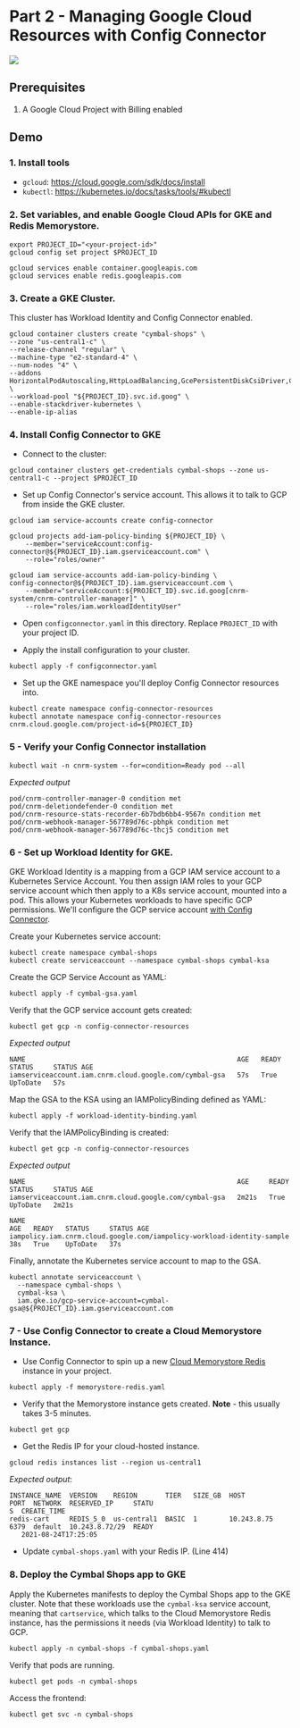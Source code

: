 #  Part 2 - Managing Google Cloud Resources with Config Connector

![](/images/gcp.png)

## Prerequisites 

1. A Google Cloud Project with Billing enabled 

## Demo 

### 1. Install tools 

- `gcloud`: https://cloud.google.com/sdk/docs/install
- `kubectl`: https://kubernetes.io/docs/tasks/tools/#kubectl

### 2. Set variables, and enable Google Cloud APIs for GKE and Redis Memorystore.

```
export PROJECT_ID="<your-project-id>"
gcloud config set project $PROJECT_ID

gcloud services enable container.googleapis.com
gcloud services enable redis.googleapis.com
```

### 3. Create a GKE Cluster. 

This cluster has Workload Identity and Config Connector enabled.

```
gcloud container clusters create "cymbal-shops" \
--zone "us-central1-c" \
--release-channel "regular" \
--machine-type "e2-standard-4" \
--num-nodes "4" \
--addons HorizontalPodAutoscaling,HttpLoadBalancing,GcePersistentDiskCsiDriver,ConfigConnector \
--workload-pool "${PROJECT_ID}.svc.id.goog" \
--enable-stackdriver-kubernetes \
--enable-ip-alias
```

### 4. Install Config Connector to GKE

- Connect to the cluster:

```
gcloud container clusters get-credentials cymbal-shops --zone us-central1-c --project $PROJECT_ID
```

- Set up Config Connector's service account. This allows it to talk to GCP from inside the GKE cluster.

```
gcloud iam service-accounts create config-connector

gcloud projects add-iam-policy-binding ${PROJECT_ID} \
    --member="serviceAccount:config-connector@${PROJECT_ID}.iam.gserviceaccount.com" \
    --role="roles/owner"

gcloud iam service-accounts add-iam-policy-binding \
config-connector@${PROJECT_ID}.iam.gserviceaccount.com \
    --member="serviceAccount:${PROJECT_ID}.svc.id.goog[cnrm-system/cnrm-controller-manager]" \
    --role="roles/iam.workloadIdentityUser"
```

- Open `configconnector.yaml` in this directory. Replace `PROJECT_ID` with your project ID.

- Apply the install configuration to your cluster.

```
kubectl apply -f configconnector.yaml
```

- Set up the GKE namespace you'll deploy Config Connector resources into.

```
kubectl create namespace config-connector-resources
kubectl annotate namespace config-connector-resources cnrm.cloud.google.com/project-id=${PROJECT_ID}
```

### 5 - Verify your Config Connector installation 

```
kubectl wait -n cnrm-system --for=condition=Ready pod --all
```

*Expected output*

```
pod/cnrm-controller-manager-0 condition met
pod/cnrm-deletiondefender-0 condition met
pod/cnrm-resource-stats-recorder-6b7bdb6bb4-9567n condition met
pod/cnrm-webhook-manager-567789d76c-pbhpk condition met
pod/cnrm-webhook-manager-567789d76c-thcj5 condition met
```

### 6 - Set up Workload Identity for GKE. 

GKE Workload Identity is a mapping from a GCP IAM service account to a Kubernetes Service Account. You then assign IAM roles to your GCP service account which then apply to a K8s service account, mounted into a pod. This allows your Kubernetes workloads to have specific GCP permissions. We'll configure the GCP service account [with Config Connector](https://cloud.google.com/kubernetes-engine/docs/how-to/workload-identity#config-connector).

Create your Kubernetes service account:

```
kubectl create namespace cymbal-shops
kubectl create serviceaccount --namespace cymbal-shops cymbal-ksa
```

Create the GCP Service Account as YAML:

```
kubectl apply -f cymbal-gsa.yaml
```

Verify that the GCP service account gets created:

```
kubectl get gcp -n config-connector-resources
```

*Expected output*

```
NAME                                                     AGE   READY   STATUS     STATUS AGE
iamserviceaccount.iam.cnrm.cloud.google.com/cymbal-gsa   57s   True    UpToDate   57s
```


Map the GSA to the KSA using an IAMPolicyBinding defined as YAML:

```
kubectl apply -f workload-identity-binding.yaml
```

Verify that the IAMPolicyBinding is created:

```
kubectl get gcp -n config-connector-resources
```

*Expected output*

```
NAME                                                     AGE     READY   STATUS     STATUS AGE
iamserviceaccount.iam.cnrm.cloud.google.com/cymbal-gsa   2m21s   True    UpToDate   2m21s

NAME                                                                     AGE   READY   STATUS     STATUS AGE
iampolicy.iam.cnrm.cloud.google.com/iampolicy-workload-identity-sample   38s   True    UpToDate   37s
```

Finally, annotate the Kubernetes service account to map to the GSA.

```
kubectl annotate serviceaccount \
  --namespace cymbal-shops \
  cymbal-ksa \
  iam.gke.io/gcp-service-account=cymbal-gsa@${PROJECT_ID}.iam.gserviceaccount.com
```

### 7 - Use Config Connector to create a Cloud Memorystore Instance.

- Use Config Connector to spin up a new [Cloud Memorystore Redis](https://cloud.google.com/config-connector/docs/reference/resource-docs/redis/redisinstance#sample_yamls) instance in your project.

```
kubectl apply -f memorystore-redis.yaml
```

- Verify that the Memorystore instance gets created. **Note** - this usually takes 3-5 minutes.

```
kubectl get gcp
```

- Get the Redis IP for your cloud-hosted instance.

```
gcloud redis instances list --region us-central1
```

*Expected output*:

```
INSTANCE_NAME  VERSION    REGION       TIER   SIZE_GB  HOST         PORT  NETWORK  RESERVED_IP     STATU
S  CREATE_TIME
redis-cart     REDIS_5_0  us-central1  BASIC  1        10.243.8.75  6379  default  10.243.8.72/29  READY
   2021-08-24T17:25:05
```

- Update `cymbal-shops.yaml` with your Redis IP. (Line 414)

### 8. Deploy the Cymbal Shops app to GKE

Apply the Kubernetes manifests to deploy the Cymbal Shops app to the GKE cluster. Note that these workloads use the `cymbal-ksa` service account, meaning that `cartservice`, which talks to the Cloud Memorystore Redis instance, has the permissions it needs (via Workload Identity) to talk to GCP.

```
kubectl apply -n cymbal-shops -f cymbal-shops.yaml
```

Verify that pods are running.

```
kubectl get pods -n cymbal-shops 
```

Access the frontend: 

```
kubectl get svc -n cymbal-shops
```
